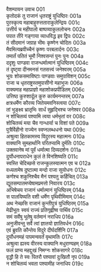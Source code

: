वैशम्पायन उवाच	001  
कृतोदकं तु राजानं धृतराष्ट्रं युधिष्ठिरः	001a  
पुरस्कृत्य महाबाहुरुत्तताराकुलेन्द्रियः	001c  
उत्तीर्य च महीपालो बाष्पव्याकुललोचनः	002a  
पपात तीरे गङ्गाया व्याधविद्ध इव द्विपः	002c  
तं सीदमानं जग्राह भीमः कृष्णेन चोदितः	003a  
मैवमित्यब्रवीच्चैनं कृष्णः परबलार्दनः	003c  
तमार्तं पतितं भूमौ निश्वसन्तं पुनः पुनः	004a  
ददृशुः पाण्डवा राजन्धर्मात्मानं युधिष्ठिरम्	004c  
तं दृष्ट्वा दीनमनसं गतसत्त्वं जनेश्वरम्	005a  
भूयः शोकसमाविष्टाः पाण्डवाः समुपाविशन्	005c  
राजा च धृतराष्ट्रस्तमुपासीनो महाभुजः	006a  
वाक्यमाह महाप्राज्ञो महाशोकप्रपीडितम्	006c  
उत्तिष्ठ कुरुशार्दूल कुरु कार्यमनन्तरम्	007a  
क्षत्रधर्मेण कौरव्य जितेयमवनिस्त्वया	007c  
तां भुङ्क्ष्व भ्रातृभिः सार्धं सुहृद्भिश्च जनेश्वर	008a  
न शोचितव्यं पश्यामि त्वया धर्मभृतां वर	008c  
शोचितव्यं मया चैव गान्धार्या च विशां पते	009a  
पुत्रैर्विहीनो राज्येन स्वप्नलब्धधनो यथा	009c  
अश्रुत्वा हितकामस्य विदुरस्य महात्मनः	010a  
वाक्यानि सुमहार्थानि परितप्यामि दुर्मतिः	010c  
उक्तवानेष मां पूर्वं धर्मात्मा दिव्यदर्शनः	011a  
दुर्योधनापराधेन कुलं ते विनशिष्यति	011c  
स्वस्ति चेदिच्छसे राजन्कुलस्यात्मन एव च	012a  
वध्यतामेष दुष्टात्मा मन्दो राजा सुयोधनः	012c  
कर्णश्च शकुनिश्चैव मैनं पश्यतु कर्हिचित्	013a  
द्यूतसम्पातमप्येषामप्रमत्तो निवारय	013c  
अभिषेचय राजानं धर्मात्मानं युधिष्ठिरम्	014a  
स पालयिष्यति वशी धर्मेण पृथिवीमिमाम्	014c  
अथ नेच्छसि राजानं कुन्तीपुत्रं युधिष्ठिरम्	015a  
मेढीभूतः स्वयं राज्यं प्रतिगृह्णीष्व पार्थिव	015c  
समं सर्वेषु भूतेषु वर्तमानं नराधिप	016a  
अनुजीवन्तु सर्वे त्वां ज्ञातयो ज्ञातिवर्धन	016c  
एवं ब्रुवति कौन्तेय विदुरे दीर्घदर्शिनि	017a  
दुर्योधनमहं पापमन्ववर्तं वृथामतिः	017c  
अश्रुत्वा ह्यस्य वीरस्य वाक्यानि मधुराण्यहम्	018a  
फलं प्राप्य महद्दुःखं निमग्नः शोकसागरे	018c  
वृद्धौ हि ते स्वः पितरौ पश्यावां दुःखितौ नृप	019a  
न शोचितव्यं भवता पश्यामीह जनाधिप	019c  
